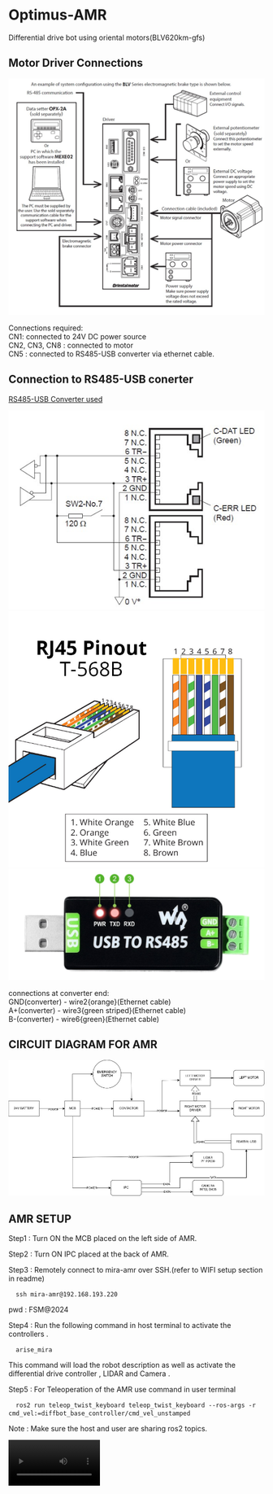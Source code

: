 # Optimus-AMR
Differential drive bot using oriental motors(BLV620km-gfs)

## Motor Driver Connections
![Motor Driver Connection Diagram](Documents/images/Motor_driver_connection.jpg)

Connections required: <br />
CN1: connected to 24V DC power source <br />
CN2, CN3, CN8 : connected to motor <br />
CN5 : connected to RS485-USB converter via ethernet cable. <br />

##  Connection to RS485-USB conerter
[RS485-USB Converter used](https://www.waveshare.com/usb-to-rs485.htm)

![CN5 connection diagram](Documents/images/RS485_connection.jpg)
![Ethernat cable wiring diagram](Documents/images/RJ45-Pinout-T568B.jpg)
![RS485-USB converter](Documents/images/RS485-USB_connector.jpg)

connections at converter end: <br />
GND(converter) - wire2{orange}(Ethernet cable) <br />
A+(converter) - wire3{green striped}(Ethernet cable) <br />
B-(converter) - wire6{green}(Ethernet cable) <br />
## CIRCUIT DIAGRAM FOR AMR
![Circuit Diagram](Documents/images/aMR_circuit_diagram.jpg)
## AMR SETUP
Step1 : Turn ON the MCB placed on the left side of AMR.
<!--![Circuit Diagram](Documents/images/MCB_placement.jpg)-->
Step2 : Turn ON IPC placed at the back of AMR.
<!--![Circuit Diagram](Documents/images/IPC_power.jpg)-->
Step3 : Remotely connect to mira-amr over SSH.(refer to WIFI setup section in readme)
      
      ssh mira-amr@192.168.193.220  

pwd : FSM@2024

Step4 : Run the following command in host terminal to activate the controllers .

      arise_mira

This command will load the robot description as well as activate the differential drive controller , LIDAR and Camera .
      
Step5 : For Teleoperation of the AMR use command in user terminal

      ros2 run teleop_twist_keyboard teleop_twist_keyboard --ros-args -r cmd_vel:=diffbot_base_controller/cmd_vel_unstamped

Note : Make sure the host and user are sharing ros2 topics.
<!--(both systems must have same ROS_DOMAIN and RMW_IMPLEMENTATION-->


<video src="https://github.com/Anindya-1/Optimus-AMR/blob/main/Documents/video/document_6102519452346093974.mp4" width = 180></video>



